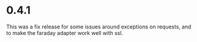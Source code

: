 # 0.4.1

This was a fix release for some issues around exceptions on requests, and to make the faraday adapter work well with ssl.